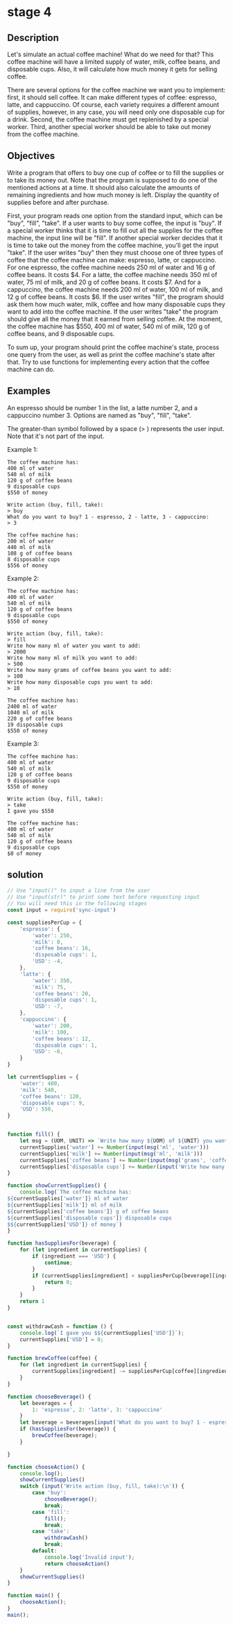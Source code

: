 # stage 4

## Description
Let's simulate an actual coffee machine! What do we need for that? This coffee machine will have a limited supply of water, milk, coffee beans, and disposable cups. Also, it will calculate how much money it gets for selling coffee.

There are several options for the coffee machine we want you to implement: first, it should sell coffee. It can make different types of coffee: espresso, latte, and cappuccino. Of course, each variety requires a different amount of supplies, however, in any case, you will need only one disposable cup for a drink. Second, the coffee machine must get replenished by a special worker. Third, another special worker should be able to take out money from the coffee machine.

## Objectives
Write a program that offers to buy one cup of coffee or to fill the supplies or to take its money out. Note that the program is supposed to do one of the mentioned actions at a time. It should also calculate the amounts of remaining ingredients and how much money is left. Display the quantity of supplies before and after purchase.

First, your program reads one option from the standard input, which can be "buy", "fill", "take". If a user wants to buy some coffee, the input is "buy". If a special worker thinks that it is time to fill out all the supplies for the coffee machine, the input line will be "fill". If another special worker decides that it is time to take out the money from the coffee machine, you'll get the input "take".
If the user writes "buy" then they must choose one of three types of coffee that the coffee machine can make: espresso, latte, or cappuccino.
For one espresso, the coffee machine needs 250 ml of water and 16 g of coffee beans. It costs $4.
For a latte, the coffee machine needs 350 ml of water, 75 ml of milk, and 20 g of coffee beans. It costs $7.
And for a cappuccino, the coffee machine needs 200 ml of water, 100 ml of milk, and 12 g of coffee beans. It costs $6.
If the user writes "fill", the program should ask them how much water, milk, coffee and how many disposable cups they want to add into the coffee machine.
If the user writes "take" the program should give all the money that it earned from selling coffee.
At the moment, the coffee machine has $550, 400 ml of water, 540 ml of milk, 120 g of coffee beans, and 9 disposable cups.

To sum up, your program should print the coffee machine's state, process one query from the user, as well as print the coffee machine's state after that. Try to use functions for implementing every action that the coffee machine can do.

## Examples
An espresso should be number 1 in the list, a latte number 2, and a cappuccino number 3.
Options are named as "buy", "fill", "take".

The greater-than symbol followed by a space (> ) represents the user input. Note that it's not part of the input.

Example 1:
```
The coffee machine has:
400 ml of water
540 ml of milk
120 g of coffee beans
9 disposable cups
$550 of money

Write action (buy, fill, take): 
> buy
What do you want to buy? 1 - espresso, 2 - latte, 3 - cappuccino: 
> 3

The coffee machine has:
200 ml of water
440 ml of milk
108 g of coffee beans
8 disposable cups
$556 of money
```
Example 2:
```
The coffee machine has:
400 ml of water
540 ml of milk
120 g of coffee beans
9 disposable cups
$550 of money

Write action (buy, fill, take): 
> fill
Write how many ml of water you want to add: 
> 2000
Write how many ml of milk you want to add: 
> 500
Write how many grams of coffee beans you want to add: 
> 100
Write how many disposable cups you want to add: 
> 10

The coffee machine has:
2400 ml of water
1040 ml of milk
220 g of coffee beans
19 disposable cups
$550 of money
```
Example 3:
```
The coffee machine has:
400 ml of water
540 ml of milk
120 g of coffee beans
9 disposable cups
$550 of money

Write action (buy, fill, take): 
> take
I gave you $550

The coffee machine has:
400 ml of water
540 ml of milk
120 g of coffee beans
9 disposable cups
$0 of money
```

## solution
```javascript
// Use "input()" to input a line from the user
// Use "input(str)" to print some text before requesting input
// You will need this in the following stages
const input = require('sync-input')

const suppliesPerCup = {
    'espresso': {
        'water': 250,
        'milk': 0,
        'coffee beans': 16,
        'disposable cups': 1,
        'USD': -4,
    },
    'latte': {
        'water': 350,
        'milk': 75,
        'coffee beans': 20,
        'disposable cups': 1,
        'USD': -7,
    },
    'cappuccino': {
        'water': 200,
        'milk': 100,
        'coffee beans': 12,
        'disposable cups': 1,
        'USD': -6,
    }
}

let currentSupplies = {
    'water': 400,
    'milk': 540,
    'coffee beans': 120,
    'disposable cups': 9,
    'USD': 550,
}


function fill() {
    let msg = (UOM, UNIT) => `Write how many ${UOM} of ${UNIT} you want to add:\n`
    currentSupplies['water'] += Number(input(msg('ml', 'water')))
    currentSupplies['milk'] += Number(input(msg('ml', 'milk')))
    currentSupplies['coffee beans'] += Number(input(msg('grams', 'coffee beans')))
    currentSupplies['disposable cups'] += Number(input('Write how many disposable cups you want to add:\n'))
}

function showCurrentSupplies() {
    console.log(`The coffee machine has:
${currentSupplies['water']} ml of water
${currentSupplies['milk']} ml of milk
${currentSupplies['coffee beans']} g of coffee beans
${currentSupplies['disposable cups']} disposable cups
$${currentSupplies['USD']} of money`)
}

function hasSuppliesFor(beverage) {
    for (let ingredient in currentSupplies) {
        if (ingredient === 'USD') {
            continue;
        }
        if (currentSupplies[ingredient] < suppliesPerCup[beverage][ingredient]) {
            return 0;
        }
    }
    return 1
}


const withdrawCash = function () {
    console.log(`I gave you $${currentSupplies['USD']}`);
    currentSupplies['USD'] = 0;
}

function brewCoffee(coffee) {
    for (let ingredient in currentSupplies) {
        currentSupplies[ingredient] -= suppliesPerCup[coffee][ingredient];
    }
}

function chooseBeverage() {
    let beverages = {
        1: 'espresso', 2: 'latte', 3: 'cappuccino'
    }
    let beverage = beverages[input('What do you want to buy? 1 - espresso, 2 - latte, 3 - cappuccino:\n')];
    if (hasSuppliesFor(beverage)) {
        brewCoffee(beverage);
    }

}

function chooseAction() {
    console.log();
    showCurrentSupplies()
    switch (input('Write action (buy, fill, take):\n')) {
        case 'buy':
            chooseBeverage();
            break;
        case 'fill':
            fill();
            break;
        case 'take':
            withdrawCash()
            break;
        default:
            console.log('Invalid input');
            return chooseAction()
    }
    showCurrentSupplies()
}

function main() {
    chooseAction();
}
main();
```
